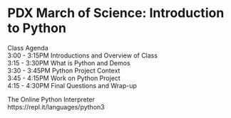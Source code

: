 # PDX March of Science: Introduction to Python

Class Agenda <br>
3:00 - 3:15PM Introductions and Overview of Class <br>
3:15 - 3:30PM What is Python and Demos <br>
3:30 - 3:45PM Python Project Context <br>
3:45 - 4:15PM Work on Python Project <br>
4:15 - 4:30PM Final Questions and Wrap-up <br>
<p>
The Online Python Interpreter <br>
https://repl.it/languages/python3 <br>
